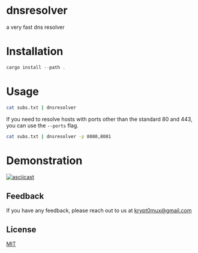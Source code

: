 # dnsresolver

a very fast dns resolver

# Installation

```rust
cargo install --path .
```

# Usage

```bash
cat subs.txt | dnsresolver
```

If you need to resolve hosts with ports other than the standard 80 and 443, you can use the `--ports` flag.

```bash
cat subs.txt | dnsresolver -p 8080,8081
```

# Demonstration

[![asciicast](https://asciinema.org/a/2DIsrRqlWNRDkjq9MOjgCHpTO.svg)](https://asciinema.org/a/2DIsrRqlWNRDkjq9MOjgCHpTO)

## Feedback

If you have any feedback, please reach out to us at krypt0mux@gmail.com

## License

[MIT](https://choosealicense.com/licenses/mit/)

